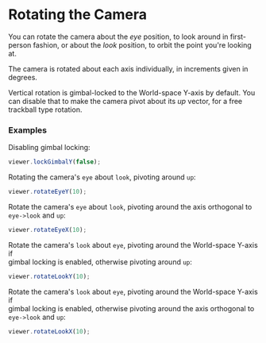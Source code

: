 # Rotating the Camera

You can rotate the camera about the _eye_ position, to look around in first-person fashion, or about the _look_ position, to orbit the point you're looking at.

The camera is rotated about each axis individually, in increments given in degrees.

Vertical rotation is gimbal-locked to the World-space Y-axis by default. You can disable that to make the camera pivot about its _up_ vector, for a free trackball type rotation.

### Examples

Disabling gimbal locking:

```javascript
viewer.lockGimbalY(false);
```

Rotating the camera's `eye` about `look`, pivoting around `up`:

```javascript
viewer.rotateEyeY(10);
```

Rotate the camera's `eye` about `look`, pivoting around the axis orthogonal to `eye->look` and `up`:

```javascript
viewer.rotateEyeX(10);
```

Rotate the camera's `look` about `eye`, pivoting around the World-space Y-axis if  
gimbal locking is enabled, otherwise pivoting around `up`:

```javascript
viewer.rotateLookY(10);
```

Rotate the camera's `look` about `eye`, pivoting around the World-space Y-axis if  
gimbal locking is enabled, otherwise pivoting around the axis orthogonal to `eye->look` and `up`:

```javascript
viewer.rotateLookX(10);
```



